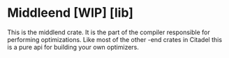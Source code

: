# Middleend [WIP] [lib]

This is the middlend crate. It is the part of the compiler responsible for performing optimizations.
Like most of the other -end crates in Citadel this is a pure api for building your own optimizers.
